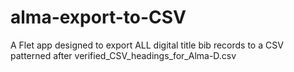 # alma-export-to-CSV
A Flet app designed to export ALL digital title bib records to a CSV patterned after verified_CSV_headings_for_Alma-D.csv
